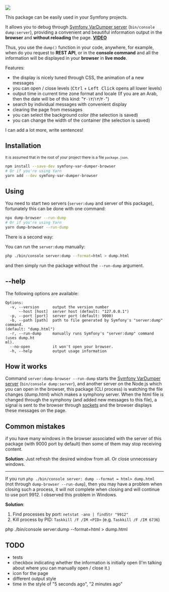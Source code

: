 [![](
https://i.imgur.com/O5Be0eX.png)](https://www.youtube.com/watch?v=OERq-XUUxZQ&feature=youtu.be
)

This package can be easily used in your Symfony projects.

It allows you to debug through [Symfony VarDumper server](https://symfony.com/blog/new-in-symfony-4-1-vardumper-server) (`bin/console dump:server`), 
providing a convenient and beautiful information output in the **browser** and **without reloading** the page.
[**VIDEO**](https://www.youtube.com/watch?v=OERq-XUUxZQ&feature=youtu.be)

Thus, you use the `dump()` function in your code, anywhere, for example, when do you request to **REST API**, 
or in the **console command** and all the information will be displayed in your **browser** in **live mode**.

Features:
- the display is nicely tuned through CSS, the animation of a new messages
- you can open / close levels (<kbd>Ctrl</kbd> + <kbd>Left Click</kbd> opens all lower levels)
- output time in current time zone format and locale (If you are an Arab, then the date will be of this kind: "٢٠‏/١٢‏/٢٠١٢")
- search by individual messages with convenient display
- clearing the page from messages
- you can select the background color (the selection is saved)
- you can change the width of the container (the selection is saved)

I can add a lot more, write sentences!

## Installation

<small>It is assumed that in the root of your project there is a file `package.json`.</small>

```bash
npm install --save-dev symfony-var-dumper-browser
# Or if you're using Yarn
yarn add --dev symfony-var-dumper-browser
```

## Using

You need to start two servers (`server:dump` and server of this package), 
fortunately this can be done with one command:

```bash
npx dump-browser --run-dump
# Or if you're using Yarn
yarn dump-browser --run-dump
```

There is a second way:

You can run the `server:dump` manually:

```bash
php ./bin/console server:dump --format=html > dump.html
```
 
and then simply run the package without the `--run-dump` argument.

## --help

The following options are available:

```
Options:
  -v, --version      output the version number
      --host [host]  server host (default: "127.0.0.1")
  -p, --port [port]  server port (default: 9000)
  -b, --path [path]  path to file generated by Symfony's "server:dump" command.
(default: "dump.html")
  -r, --run-dump     manually runs Symfony's "server:dump" command (uses dump.ht
ml).
  --no-open          it won't open your browser.
  -h, --help         output usage information
```

## How it works

Command `server:dump-browser --run-dump` starts the [Symfony VarDumper server](https://symfony.com/blog/new-in-symfony-4-1-vardumper-server) (`bin/console dump:server`),
and another server on the Node.js which you can open in the browser,
this package (CLI process) is watching the file changes (dump.html) which makes a symphony server.
When the html file is changed through the symphony (and added new messages to this file),
a signal is sent to the browser through [sockets](socket.io) and the browser displays these messages on the page.

## Common mistakes

if you have many windows in the browser associated with the server of this package (with 9000 port by default) then some of them may stop receiving content.

**Solution**: Just refresh the desired window from all. Or close unnecessary windows.

---

If you run `php ./bin/console server: dump --format = html> dump.html` (not through `dump-browser --run-dump`), then you may have a problem when closing such a process, it will not complete when closing and will continue to use port 9912. I observed this problem in Windows. 

**Solution**: 

1) Find processes by port: `netstat -ano | findStr "9912"`
2) Kill process by PID: `Taskkill /F /IM <PID>` (e.g. `Taskkill /F /IM 6736`)


php ./bin/console server:dump --format=html > dump.html

## TODO

- tests
- checkbox indicating whether the information is initially open (I'm talking about where you can manually open / close it.)
- icon for the page
- different output style
- time in the style of "5 seconds ago", "2 minutes ago"

